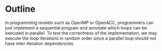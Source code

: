 # Outline
In programming models such as OpenMP or OpenACC,
   programmers can just implement a sequential program
   and annotate which loops can be executed in parallel.
To test the correctness of the implementation,
   we may execute the loop iterations in random order
   since a parallel loop should not have inter-iteration dependencies.


